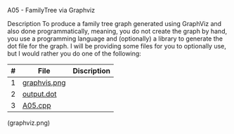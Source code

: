 A05 - FamilyTree via Graphviz

Description
To produce a family tree graph generated using GraphViz and also done programmatically, meaning, you do not create the graph by hand, you use a programming language and (optionally) a library to generate the dot file for the graph. I will be providing some files for you to optionally use, but I would rather you do one of the following:


|   #   | File        |Discription             | 
| :---: | ----------- | ---------------------- |
|   1   | [graphvis.png](graphviz.png) | |
|  2    | [output.dot](output.dot)||
| 3|[A05.cpp](A05.cpp)||


(graphviz.png)
